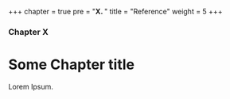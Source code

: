 +++
chapter = true
pre = "<b>X. </b>"
title = "Reference"
weight = 5
+++

### Chapter X

# Some Chapter title

Lorem Ipsum.